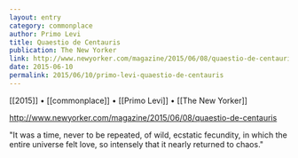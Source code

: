 ```yaml
---
layout: entry
category: commonplace
author: Primo Levi
title: Quaestio de Centauris
publication: The New Yorker
link: http://www.newyorker.com/magazine/2015/06/08/quaestio-de-centauris
date: 2015-06-10
permalink: 2015/06/10/primo-levi-quaestio-de-centauris
---
```


[[2015]] • [[commonplace]] • [[Primo Levi]] • [[The New Yorker]] 

http://www.newyorker.com/magazine/2015/06/08/quaestio-de-centauris

"It was a time, never to be repeated, of wild, ecstatic fecundity, in which the entire universe felt love, so intensely that it nearly returned to chaos."
 
